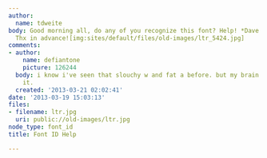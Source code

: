 ```yaml
---
author:
  name: tdweite
body: Good morning all, do any of you recognize this font? Help! *Dave Chappelle voice*  :)
  Thx in advance![img:sites/default/files/old-images/ltr_5424.jpg]
comments:
- author:
    name: defiantone
    picture: 126244
  body: i know i've seen that slouchy w and fat a before. but my brain won't name
    it.
  created: '2013-03-21 02:02:41'
date: '2013-03-19 15:03:13'
files:
- filename: ltr.jpg
  uri: public://old-images/ltr.jpg
node_type: font_id
title: Font ID Help

---
```

